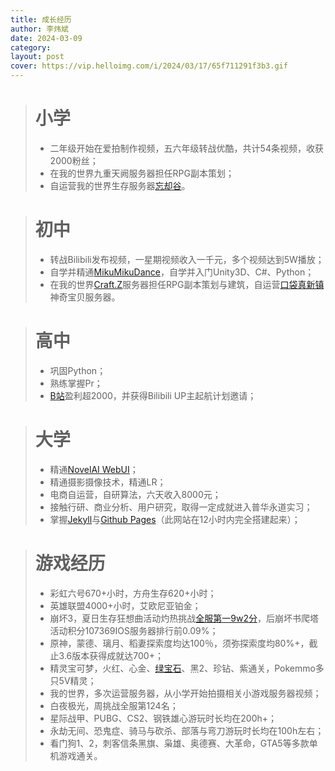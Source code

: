 ```yaml
---
title: 成长经历
author: 李炜斌
date: 2024-03-09
category: 
layout: post
cover: https://vip.helloimg.com/i/2024/03/17/65f711291f3b3.gif
---
```


> # 小学
>
> - 二年级开始在爱拍制作视频，五六年级转战优酷，共计54条视频，收获2000粉丝；
> - 在我的世界九重天阙服务器担任RPG副本策划；
> - 自运营我的世界生存服务器[忘却谷](tieba.baidu.com/p/4333806518)。


> # 初中
>
> - 转战Bilibili发布视频，一星期视频收入一千元，多个视频达到5W播放；
> - 自学并精通[MikuMikuDance](https://player.bilibili.com/player.html?aid=30376344&bvid=BV1NW411Q728&cid=52994233&p=1)，自学并入门Unity3D、C#、Python；
> - 在我的世界[Craft.Z](tieba.baidu.com/p/4923129603)服务器担任RPG副本策划与建筑，自运营[口袋真新镇](tieba.baidu.com/p/4934559459)神奇宝贝服务器。


> # 高中
>
> - 巩固Python；
> - 熟练掌握Pr；
> - [B站](https://space.bilibili.com/40121113)盈利超2000，并获得Bilibili UP主起航计划邀请；


> # 大学
>
> - 精通[NovelAI WebUI](https://player.bilibili.com/player.html?aid=647703543&bvid=BV1ve4y1s7uC&cid=892654872&p=1)；
> - 精通摄影摄像技术，精通LR；
> - 电商自运营，自研算法，六天收入8000元；
> - 接触行研、商业分析、用户研究，取得一定成就进入普华永道实习；
> - 掌握[Jekyll](https://jekyll.com/)与[Github Pages](https://docs.github.com/zh/pages)（此网站在12小时内完全搭建起来）；


> # 游戏经历
>
> - 彩虹六号670+小时，方舟生存620+小时；
> - 英雄联盟4000+小时，艾欧尼亚铂金；
> - 崩坏3，夏日生存狂想曲活动灼热挑战[全服第一9w2分](https://player.bilibili.com/player.html?aid=643570658&bvid=BV1CY4y1L7TA&cid=776750496&p=1)，后崩坏书爬塔活动积分107369IOS服务器排行前0.09%；
> - 原神，蒙德、璃月、稻妻探索度均达100％，须弥探索度均80%+，截止3.6版本获得成就达700+；
> - 精灵宝可梦，火红、心金、[绿宝石](https://player.bilibili.com/player.html?aid=265662681&bvid=BV1tY411X7qp&cid=975417647&p=1)、黑2、珍钻、紫通关，Pokemmo多只5V精灵；
> - 我的世界，多次运营服务器，从小学开始拍摄相关小游戏服务器视频；
> - 白夜极光，周挑战全服第124名；
> - 星际战甲、PUBG、CS2、钢铁雄心游玩时长均在200h+；
> - 永劫无间、恐鬼症、骑马与砍杀、部落与弯刀游玩时长均在100h左右；
> - 看门狗1、2，刺客信条黑旗、枭雄、奥德赛、大革命，GTA5等多款单机游戏通关。
